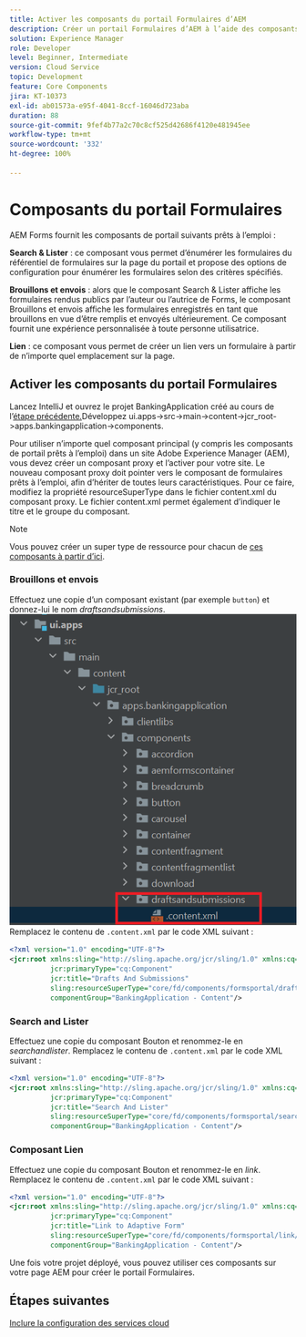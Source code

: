 ```yaml
---
title: Activer les composants du portail Formulaires d’AEM
description: Créer un portail Formulaires d’AEM à l’aide des composants principaux
solution: Experience Manager
role: Developer
level: Beginner, Intermediate
version: Cloud Service
topic: Development
feature: Core Components
jira: KT-10373
exl-id: ab01573a-e95f-4041-8ccf-16046d723aba
duration: 88
source-git-commit: 9fef4b77a2c70c8cf525d42686f4120e481945ee
workflow-type: tm+mt
source-wordcount: '332'
ht-degree: 100%

---
```


# Composants du portail Formulaires

AEM Forms fournit les composants de portail suivants prêts à l’emploi :

**Search &amp; Lister** : ce composant vous permet d’énumérer les formulaires du référentiel de formulaires sur la page du portail et propose des options de configuration pour énumérer les formulaires selon des critères spécifiés.

**Brouillons et envois** : alors que le composant Search &amp; Lister affiche les formulaires rendus publics par l’auteur ou l’autrice de Forms, le composant Brouillons et envois affiche les formulaires enregistrés en tant que brouillons en vue d’être remplis et envoyés ultérieurement. Ce composant fournit une expérience personnalisée à toute personne utilisatrice.

**Lien** : ce composant vous permet de créer un lien vers un formulaire à partir de n’importe quel emplacement sur la page.

## Activer les composants du portail Formulaires

Lancez IntelliJ et ouvrez le projet BankingApplication créé au cours de l’[étape précédente.](./getting-started.md)Développez ui.apps->src->main->content->jcr_root->apps.bankingapplication->components.

Pour utiliser n’importe quel composant principal (y compris les composants de portail prêts à l’emploi) dans un site Adobe Experience Manager (AEM), vous devez créer un composant proxy et l’activer pour votre site.
Le nouveau composant proxy doit pointer vers le composant de formulaires prêts à l’emploi, afin d’hériter de toutes leurs caractéristiques. Pour ce faire, modifiez la propriété resourceSuperType dans le fichier content.xml du composant proxy. Le fichier content.xml permet également d’indiquer le titre et le groupe du composant.
>[!NOTE]
>
> Vous pouvez créer un super type de ressource pour chacun de [ces composants à partir d’ici](https://github.com/adobe/aem-core-forms-components/tree/master/ui.apps/src/main/content/jcr_root/apps/core/fd/components/formsportal).


### Brouillons et envois

Effectuez une copie d’un composant existant (par exemple `button`) et donnez-lui le nom _draftsandsubmissions_.
![draftsandsubmissions](assets/forms-portal-components2.png)
Remplacez le contenu de `.content.xml` par le code XML suivant :

```xml
<?xml version="1.0" encoding="UTF-8"?>
<jcr:root xmlns:sling="http://sling.apache.org/jcr/sling/1.0" xmlns:cq="http://www.day.com/jcr/cq/1.0" xmlns:jcr="http://www.jcp.org/jcr/1.0"
          jcr:primaryType="cq:Component"
          jcr:title="Drafts And Submissions"
          sling:resourceSuperType="core/fd/components/formsportal/draftsandsubmissions/v1/draftsandsubmissions"
          componentGroup="BankingApplication - Content"/>
```

### Search and Lister

Effectuez une copie du composant Bouton et renommez-le en _searchandlister_.
Remplacez le contenu de `.content.xml` par le code XML suivant :


```xml
<?xml version="1.0" encoding="UTF-8"?>
<jcr:root xmlns:sling="http://sling.apache.org/jcr/sling/1.0" xmlns:cq="http://www.day.com/jcr/cq/1.0" xmlns:jcr="http://www.jcp.org/jcr/1.0"
          jcr:primaryType="cq:Component"
          jcr:title="Search And Lister"
          sling:resourceSuperType="core/fd/components/formsportal/searchlister/v1/searchlister"
          componentGroup="BankingApplication - Content"/>
```

### Composant Lien

Effectuez une copie du composant Bouton et renommez-le en _link_.
Remplacez le contenu de `.content.xml` par le code XML suivant :


```xml
<?xml version="1.0" encoding="UTF-8"?>
<jcr:root xmlns:sling="http://sling.apache.org/jcr/sling/1.0" xmlns:cq="http://www.day.com/jcr/cq/1.0" xmlns:jcr="http://www.jcp.org/jcr/1.0"
          jcr:primaryType="cq:Component"
          jcr:title="Link to Adaptive Form"
          sling:resourceSuperType="core/fd/components/formsportal/link/v2/link"
          componentGroup="BankingApplication - Content"/>
```

Une fois votre projet déployé, vous pouvez utiliser ces composants sur votre page AEM pour créer le portail Formulaires.

## Étapes suivantes

[Inclure la configuration des services cloud](./azure-storage-fdm.md)
